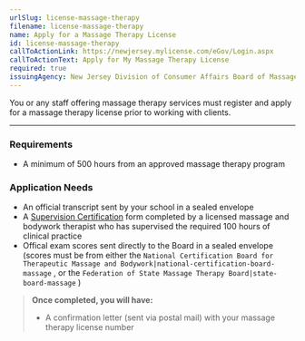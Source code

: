 ```yaml
---
urlSlug: license-massage-therapy
filename: license-massage-therapy
name: Apply for a Massage Therapy License
id: license-massage-therapy
callToActionLink: https://newjersey.mylicense.com/eGov/Login.aspx
callToActionText: Apply for My Massage Therapy License
required: true
issuingAgency: New Jersey Division of Consumer Affairs Board of Massage and Bodywork Therapy
---
```

You or any staff offering massage therapy services must register and apply for a massage therapy license prior to working with clients. 

- - -

### Requirements

* A minimum of 500 hours from an approved massage therapy program

### Application Needs

* An official transcript sent by your school in a sealed envelope
* A [Supervision Certification](https://www.njconsumeraffairs.gov/mbt/Applications/Supervising-Faculty-Member-Certification.pdf) form completed by a licensed massage and bodywork therapist who has supervised the required 100 hours of clinical practice
* Offical exam scores sent directly to the Board in a sealed envelope (scores must be from either the `National Certification Board for Therapeutic Massage and Bodywork|national-certification-board-massage` , or the `Federation of State Massage Therapy Board|state-board-massage` )

> **Once completed, you will have:**
>
> * A confirmation letter (sent via postal mail) with your massage therapy license number